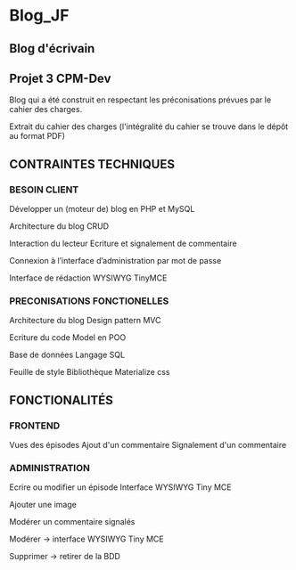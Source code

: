 # Blog_JF

## Blog d'écrivain
## Projet 3 CPM-Dev

Blog qui a été construit en respectant les préconisations prévues par le cahier des charges.

Extrait du cahier des charges (l'intégralité du cahier se trouve dans le dépôt au format PDF)

## CONTRAINTES TECHNIQUES

### BESOIN CLIENT

Développer un (moteur de) blog 
en PHP et MySQL

Architecture du blog 
CRUD

Interaction du lecteur 
Ecriture et signalement de commentaire

Connexion à l’interface d’administration par mot de passe

Interface de rédaction
WYSIWYG TinyMCE

### PRECONISATIONS FONCTIONELLES 

Architecture  du blog
Design pattern MVC

Ecriture du code
Model en POO

Base de données
Langage SQL

Feuille de style
Bibliothèque Materialize css

## FONCTIONALITÉS 

### FRONTEND

Vues des épisodes
Ajout d'un commentaire
Signalement d'un commentaire

### ADMINISTRATION

Ecrire ou modifier un épisode
Interface WYSIWYG Tiny MCE

Ajouter une image

Modérer un commentaire signalés

Modérer -> interface WYSIWYG Tiny MCE

Supprimer -> retirer de la BDD


